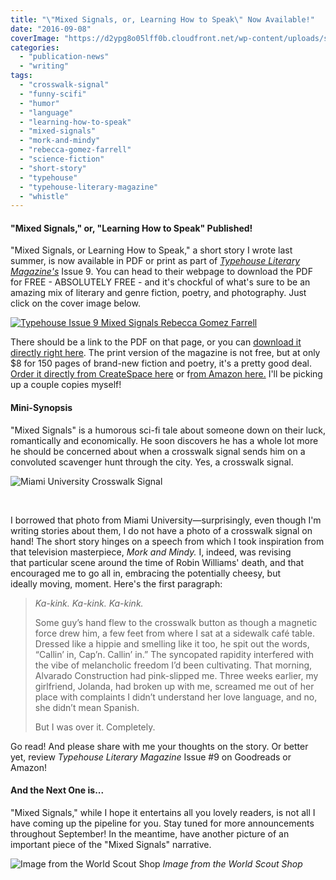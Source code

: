 ```yaml
---
title: "\"Mixed Signals, or, Learning How to Speak\" Now Available!"
date: "2016-09-08"
coverImage: "https://d2ypg8o05lff0b.cloudfront.net/wp-content/uploads/sites/3/2016/06/CoverIssue8-381x500.jpg"
categories:
  - "publication-news"
  - "writing"
tags:
  - "crosswalk-signal"
  - "funny-scifi"
  - "humor"
  - "language"
  - "learning-how-to-speak"
  - "mixed-signals"
  - "mork-and-mindy"
  - "rebecca-gomez-farrell"
  - "science-fiction"
  - "short-story"
  - "typehouse"
  - "typehouse-literary-magazine"
  - "whistle"
---
```


#### "Mixed Signals," or, "Learning How to Speak" Published!

"Mixed Signals, or Learning How to Speak," a short story I wrote last summer, is now available in PDF or print as part of [_Typehouse Literary Magazine's_](http://peoples-ink.com/typehouse-literary-magazine/) Issue 9. You can head to their webpage to download the PDF for FREE - ABSOLUTELY FREE - and it's chockful of what's sure to be an amazing mix of literary and genre fiction, poetry, and photography. Just click on the cover image below.

[![Typehouse Issue 9 Mixed Signals Rebecca Gomez Farrell](https://d2ypg8o05lff0b.cloudfront.net/wp-content/uploads/sites/3/2016/09/CoverSept2016Big-325x500.png)](http://peoples-ink.com/typehouse-literary-magazine/)

There should be a link to the PDF on that page, or you can [download it directly right here](http://peoples-ink.com/wp-content/Typehouse/TypehouseIssue9Sept2016.pdf). The print version of the magazine is not free, but at only $8 for 150 pages of brand-new fiction and poetry, it's a pretty good deal. [Order it directly from CreateSpace here](https://www.createspace.com/6498870) or f[rom Amazon here.](https://www.amazon.com/Typehouse-Literary-Magazine-Issue-September/dp/1537083910) I'll be picking up a couple copies myself!

#### Mini-Synopsis

"Mixed Signals" is a humorous sci-fi tale about someone down on their luck, romantically and economically. He soon discovers he has a whole lot more he should be concerned about when a crosswalk signal sends him on a convoluted scavenger hunt through the city. Yes, a crosswalk signal.

![Miami University Crosswalk Signal](https://d2ypg8o05lff0b.cloudfront.net/wp-content/uploads/sites/3/2016/09/crosswalk-sign-better-347x500.jpg)

 

I borrowed that photo from Miami University—surprisingly, even though I'm writing stories about them, I do not have a photo of a crosswalk signal on hand! The short story hinges on a speech from which I took inspiration from that television masterpiece, _Mork and Mindy._ I, indeed, was revising that particular scene around the time of Robin Williams' death, and that encouraged me to go all in, embracing the potentially cheesy, but ideally moving, moment. Here's the first paragraph:

> _Ka-kink. Ka-kink. Ka-kink._
>
> Some guy’s hand flew to the crosswalk button as though a magnetic force drew him, a few feet from where I sat at a sidewalk café table. Dressed like a hippie and smelling like it too, he spit out the words, “Callin’ in, Cap’n. Callin’ in.” The syncopated rapidity interfered with the vibe of melancholic freedom I’d been cultivating. That morning, Alvarado Construction had pink-slipped me. Three weeks earlier, my girlfriend, Jolanda, had broken up with me, screamed me out of her place with complaints I didn’t understand her love language, and no, she didn’t mean Spanish.
>
> But I was over it. Completely.

Go read! And please share with me your thoughts on the story. Or better yet, review _Typehouse Literary Magazine_ Issue #9 on Goodreads or Amazon!

#### And the Next One is...

"Mixed Signals," while I hope it entertains all you lovely readers, is not all I have coming up the pipeline for you. Stay tuned for more announcements throughout September! In the meantime, have another picture of an important piece of the "Mixed Signals" narrative.

![Image from the World Scout Shop](https://d2ypg8o05lff0b.cloudfront.net/wp-content/uploads/sites/3/2016/09/whistle-500x400.jpg) *Image from the World Scout Shop*
